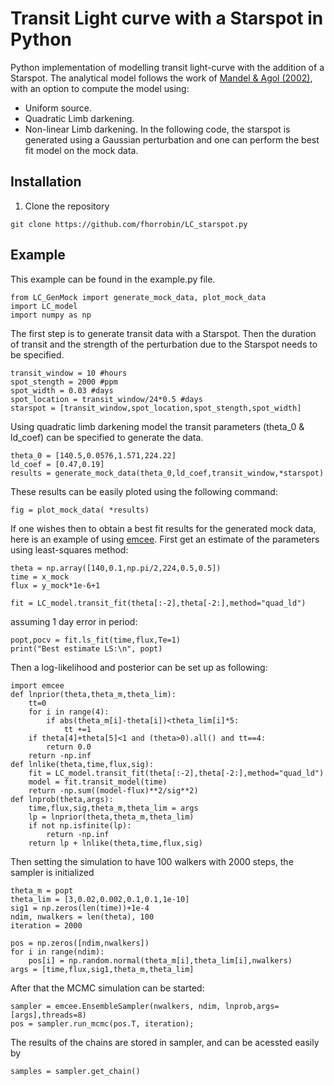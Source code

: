 # Transit Light curve with a Starspot in Python

Python implementation of modelling transit light-curve with the addition of a Starspot.
The analytical model follows the work of [Mandel & Agol (2002)](https://ui.adsabs.harvard.edu/abs/2002ApJ...580L.171M), with an option to compute the model using:
* Uniform source.
* Quadratic Limb darkening.
* Non-linear Limb darkening.
In the following code, the starspot is generated using a Gaussian perturbation and one can perform the best fit model on the mock data.
## Installation

1. Clone the repository

```git clone https://github.com/fhorrobin/LC_starspot.py```

## Example 
This example can be found in the example.py file.

    from LC_GenMock import generate_mock_data, plot_mock_data
    import LC_model
    import numpy as np

The first step is to generate transit data with a Starspot.
Then the duration of transit and the strength of the perturbation due to the Starspot needs to be specified.

    transit_window = 10 #hours
    spot_stength = 2000 #ppm
    spot_width = 0.03 #days
    spot_location = transit_window/24*0.5 #days
    starspot = [transit_window,spot_location,spot_stength,spot_width]

Using quadratic limb darkening model the transit parameters (theta_0 & ld_coef) can be specified to generate the data.

    theta_0 = [140.5,0.0576,1.571,224.22] 
    ld_coef = [0.47,0.19]
    results = generate_mock_data(theta_0,ld_coef,transit_window,*starspot)

These results can be easily ploted using the following command:

    fig = plot_mock_data( *results)

If one wishes then to obtain a best fit results for the generated mock data, here is an example of using [emcee](https://github.com/dfm/emcee).
First get an estimate of the parameters using least-squares method:

    theta = np.array([140,0.1,np.pi/2,224,0.5,0.5])
    time = x_mock
    flux = y_mock*1e-6+1

    fit = LC_model.transit_fit(theta[:-2],theta[-2:],method="quad_ld")
assuming 1 day error in period:

    popt,pocv = fit.ls_fit(time,flux,Te=1) 
    print("Best estimate LS:\n", popt)

Then a log-likelihood and posterior can be set up as following:

    import emcee
    def lnprior(theta,theta_m,theta_lim):
        tt=0
        for i in range(4):
            if abs(theta_m[i]-theta[i])<theta_lim[i]*5:
                tt +=1
        if theta[4]+theta[5]<1 and (theta>0).all() and tt==4: 
            return 0.0
        return -np.inf
    def lnlike(theta,time,flux,sig):
        fit = LC_model.transit_fit(theta[:-2],theta[-2:],method="quad_ld")
        model = fit.transit_model(time)
        return -np.sum((model-flux)**2/sig**2)  
    def lnprob(theta,args):
        time,flux,sig,theta_m,theta_lim = args
        lp = lnprior(theta,theta_m,theta_lim)
        if not np.isfinite(lp):
            return -np.inf
        return lp + lnlike(theta,time,flux,sig)
    
Then setting the simulation to have 100 walkers with 2000 steps, the sampler is initialized

    theta_m = popt
    theta_lim = [3,0.02,0.002,0.1,0.1,1e-10]
    sig1 = np.zeros(len(time))+1e-4
    ndim, nwalkers = len(theta), 100
    iteration = 2000

    pos = np.zeros([ndim,nwalkers])
    for i in range(ndim):
        pos[i] = np.random.normal(theta_m[i],theta_lim[i],nwalkers)
    args = [time,flux,sig1,theta_m,theta_lim]

After that the MCMC simulation can be started:

    sampler = emcee.EnsembleSampler(nwalkers, ndim, lnprob,args=[args],threads=8)
    pos = sampler.run_mcmc(pos.T, iteration);

The results of the chains are stored in sampler, and can be acessted easily by

    samples = sampler.get_chain()

